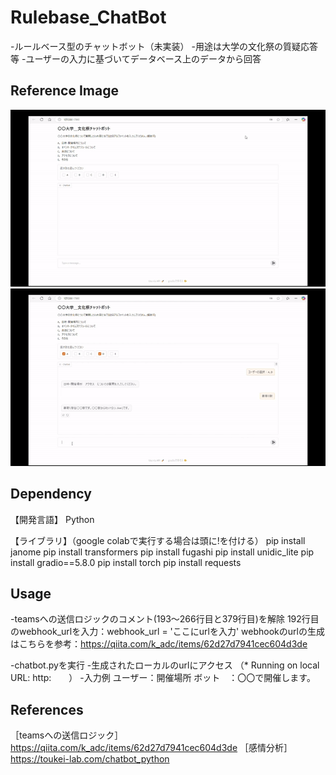 # Rulebase_ChatBot
-ルールベース型のチャットボット（未実装）
-用途は大学の文化祭の質疑応答等
-ユーザーの入力に基づいてデータベース上のデータから回答

## Reference Image
![チャットボット参考１](https://github.com/tsm-ay7/Rulebase_ChatBot/blob/main/Readme/%E3%83%81%E3%83%A3%E3%83%83%E3%83%88%E3%83%9C%E3%83%83%E3%83%88%EF%BC%91.gif)
![チャットボット参考２](https://github.com/tsm-ay7/Rulebase_ChatBot/blob/main/Readme/%E3%83%81%E3%83%A3%E3%83%83%E3%83%88%E3%83%9C%E3%83%83%E3%83%88%EF%BC%92.gif)


## Dependency
【開発言語】
Python

【ライブラリ】（google colabで実行する場合は頭に!を付ける）
pip install janome
pip install transformers
pip install fugashi
pip install unidic_lite
pip install gradio==5.8.0
pip install torch
pip install requests


## Usage
-teamsへの送信ロジックのコメント(193～266行目と379行目)を解除
192行目のwebhook_urlを入力：webhook_url = 'ここにurlを入力'
webhookのurlの生成はこちらを参考：https://qiita.com/k_adc/items/62d27d7941cec604d3de

-chatbot.pyを実行
-生成されたローカルのurlにアクセス
（* Running on local URL:  http:　　）
-入力例
ユーザー：開催場所
ボット　：〇〇で開催します。


## References
［teamsへの送信ロジック］
https://qiita.com/k_adc/items/62d27d7941cec604d3de
［感情分析］
https://toukei-lab.com/chatbot_python